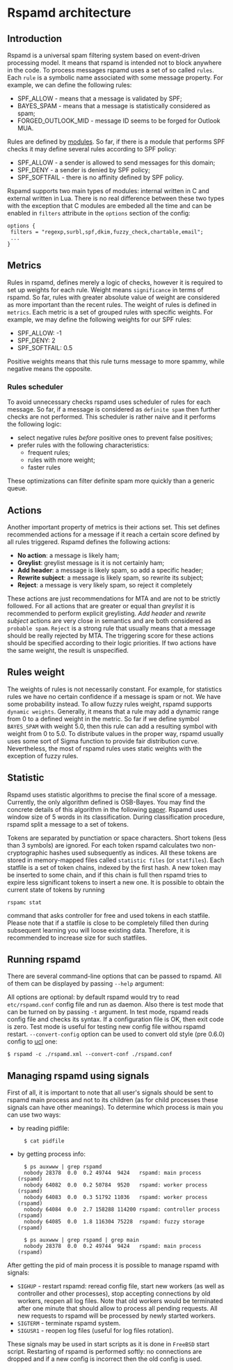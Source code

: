 # Rspamd architecture

## Introduction

Rspamd is a universal spam filtering system based on event-driven processing 
model. It means that rspamd is intended not to block anywhere in the code. To
process messages rspamd uses a set of so called `rules`. Each `rule` is a symbolic
name associated with some message property. For example, we can define the following
rules:

- SPF_ALLOW - means that a message is validated by SPF;
- BAYES_SPAM - means that a message is statistically considered as spam;
- FORGED_OUTLOOK_MID - message ID seems to be forged for Outlook MUA.

Rules are defined by [modules](../modules/). So far, if there is a module that
performs SPF checks it may define several rules according to SPF policy:

- SPF_ALLOW - a sender is allowed to send messages for this domain;
- SPF_DENY - a sender is denied by SPF policy;
- SPF_SOFTFAIL - there is no affinity defined by SPF policy.

Rspamd supports two main types of modules: internal written in C and external
written in Lua. There is no real difference between these two types with the exception
that C modules are embeded all the time and can be enabled in `filters` attribute
in the `options` section of the config:

~~~nginx
options {
 filters = "regexp,surbl,spf,dkim,fuzzy_check,chartable,email";
 ...
}
~~~

## Metrics

Rules in rspamd, defines merely a logic of checks, however it is required to
set up weights for each rule. Weight means `significance` in terms of rspamd. So
far, rules with greater absolute value of weight are considered as more important
than the recent rules. The weight of rules is defined in `metrics`. Each metric
is a set of grouped rules with specific weights. For example, we may define the
following weights for our SPF rules:

- SPF_ALLOW: -1
- SPF_DENY: 2
- SPF_SOFTFAIL: 0.5

Positive weights means that this rule turns message to more spammy, while negative
means the opposite.

### Rules scheduler

To avoid unnecessary checks rspamd uses scheduler of rules for each message. So far,
if a message is considered as `definite spam` then further checks are not performed.
This scheduler is rather naive and it performs the following logic:

- select negative rules *before* positive ones to prevent false positives;
- prefer rules with the following characteristics:
  - frequent rules;
  - rules with more weight;
  - faster rules

These optimizations can filter definite spam more quickly than a generic queue.

## Actions

Another important property of metrics is their actions set. This set defines recommended
actions for a message if it reach a certain score defined by all rules triggered.
Rspamd defines the following actions:

- **No action**: a message is likely ham;
- **Greylist**: greylist message is it is not certainly ham;
- **Add header**: a message is likely spam, so add a specific header;
- **Rewrite subject**: a message is likely spam, so rewrite its subject;
- **Reject**: a message is very likely spam, so reject it completely

These actions are just recommendations for MTA and are not to be strictly followed.
For all actions that are greater or equal than *greylist* it is recommended to
perform explicit greylisting. *Add header* and *rewrite subject* actions are very
close in semantics and are both considered as `probable spam`. `Reject` is a 
strong rule that usually means that a message should be really rejected by MTA.
The triggering score for these actions should be specified according to their logic
priorities. If two actions have the same weight, the result is unspecified.

## Rules weight

The weights of rules is not necessarily constant. For example, for statistics rules
we have no certain confidence if a message is spam or not. We have some probability
instead. To allow fuzzy rules weight, rspamd supports `dynamic weights`. Generally,
it means that a rule may add a dynamic range from 0 to a defined weight in the metric.
So far if we define symbol `BAYES_SPAM` with weight 5.0, then this rule can add
a resulting symbol with weight from 0 to 5.0. To distribute values in the proper
way, rspamd usually uses some sort of Sigma function to provide fair distribution curve.
Nevertheless, the most of rspamd rules uses static weights with the exception of
fuzzy rules.

## Statistic

Rspamd uses statistic algorithms to precise the final score of a message. Currently,
the only algorithm defined is OSB-Bayes. You may find the concrete details of this
algorithm in the following [paper](http://osbf-lua.luaforge.net/papers/osbf-eddc.pdf).
Rspamd uses window size of 5 words in its classification. During classification procedure,
rspamd split a message to a set of tokens. 

Tokens are separated by punctiation or space characters. Short tokens (less than 3 symbols) are ignored. For each token rspamd
calculates two non-cryptographic hashes used subsequently as indices. All these tokens
are stored in memory-mapped files called `statistic files` (or `statfiles`). Each statfile
is a set of token chains, indexed by the first hash. A new token may be inserted to some
chain, and if this chain is full then rspamd tries to expire less significant tokens to
insert a new one. It is possible to obtain the current state of tokens by running

	rspamc stat 

command that asks controller for free and used tokens in each statfile.
Please note that if a statfile is close to be completely filled then during subsequent
learning you will loose existing data. Therefore, it is recommended to increase size for
such statfiles.

## Running rspamd
 
There are several command-line options that can be passed to rspamd. All of them can be displayed by passing `--help` argument: 

All options are optional: by default rspamd would try to read `etc/rspamd.conf` config file and run as daemon. Also there is test mode that can be turned on by passing `-t` argument. In test mode, rspamd reads config file and checks its syntax. If a configuration file is OK, then exit code is zero. Test mode is useful for testing new config file withou rspamd restart. `--convert-config` option can be used to convert old style (pre 0.6.0) config to [ucl](../configuration/ucl.md) one: 

	$ rspamd -c ./rspamd.xml --convert-conf ./rspamd.conf

 
## Managing rspamd using signals

First of all, it is important to note that all user's signals should be sent to rspamd main process and not to its children (as for child processes these signals can have other meanings). To determine which process is main you can use two ways: 

- by reading pidfile: 

		$ cat pidfile

- by getting process info: 

		$ ps auxwww | grep rspamd
		nobody 28378  0.0  0.2 49744  9424   rspamd: main process (rspamd)
		nobody 64082  0.0  0.2 50784  9520   rspamd: worker process (rspamd)
		nobody 64083  0.0  0.3 51792 11036   rspamd: worker process (rspamd)
		nobody 64084  0.0  2.7 158288 114200 rspamd: controller process (rspamd)
		nobody 64085  0.0  1.8 116304 75228  rspamd: fuzzy storage (rspamd)
	
		$ ps auxwww | grep rspamd | grep main
		nobody 28378  0.0  0.2 49744  9424   rspamd: main process (rspamd)

After getting the pid of main process it is possible to manage rspamd with signals:
 
- `SIGHUP` - restart rspamd: reread config file, start new workers (as well as controller and other processes), stop accepting connections by old workers, reopen all log files. Note that old workers would be terminated after one minute that should allow to process all pending requests. All new requests to rspamd will be processed by newly started workers. 
- `SIGTERM` - terminate rspamd system.
- `SIGUSR1` - reopen log files (useful for log files rotation). 

These signals may be used in start scripts as it is done in `FreeBSD` start script. Restarting of rspamd is performed softly: no connections are dropped and if a new config is incorrect then the old config is used. 